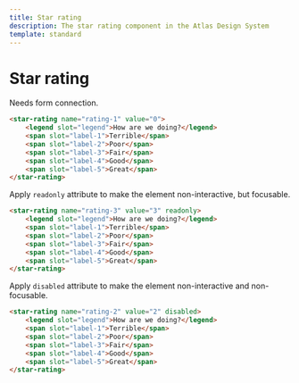 ```yaml
---
title: Star rating
description: The star rating component in the Atlas Design System
template: standard
---
```


# Star rating

Needs form connection.

```html
<star-rating name="rating-1" value="0">
	<legend slot="legend">How are we doing?</legend>
	<span slot="label-1">Terrible</span>
	<span slot="label-2">Poor</span>
	<span slot="label-3">Fair</span>
	<span slot="label-4">Good</span>
	<span slot="label-5">Great</span>
</star-rating>
```

Apply `readonly` attribute to make the element non-interactive, but focusable.

```html
<star-rating name="rating-3" value="3" readonly>
	<legend slot="legend">How are we doing?</legend>
	<span slot="label-1">Terrible</span>
	<span slot="label-2">Poor</span>
	<span slot="label-3">Fair</span>
	<span slot="label-4">Good</span>
	<span slot="label-5">Great</span>
</star-rating>
```

Apply `disabled` attribute to make the element non-interactive and non-focusable.

```html
<star-rating name="rating-2" value="2" disabled>
	<legend slot="legend">How are we doing?</legend>
	<span slot="label-1">Terrible</span>
	<span slot="label-2">Poor</span>
	<span slot="label-3">Fair</span>
	<span slot="label-4">Good</span>
	<span slot="label-5">Great</span>
</star-rating>
```
